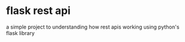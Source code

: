 # flask rest api
a simple project to understanding how rest apis working using python's flask library